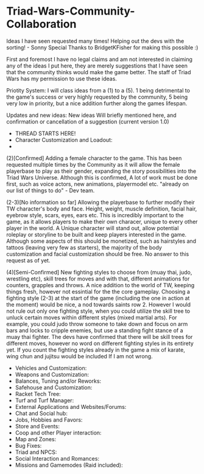 # Triad-Wars-Community-Collaboration
Ideas I have seen requested many times! Helping out the devs with the sorting! - Sonny
Special Thanks to BridgetKFisher for making this possible :)

First and foremost I have no legal claims and am not interested in claiming any of the ideas I put here, they are merely suggestions that I have seen that the community thinks would make the game better. The staff of Triad Wars has my permission to use these ideas.

Priotity System: I will class ideas from a (1) to a (5). 1 being detrimental to the game's success or very highly requested by the community, 5 being very low in priority, but a nice addition further along the games lifespan.

Updates and new ideas: New ideas Will briefly mentioned here, and confirmation or cancellation of a suggestion (current version 1.0)

- THREAD STARTS HERE!
- Character Customization and Loadout:
- 
 (2)[Confirmed] Adding a female character to the game. This has been requested multiple times by the Community as it will
allow the female playerbase to play as their gender, expanding the story possibilities into the Triad Wars Universe. Although
this is confirmed, A lot of work must be done first, such as voice actors, new animations, playermodel etc. "already on our
list of things to do" - Dev team.

 (2-3)[No information so far] Allowing the playerbase to further modify their TW character's body and face. Height, weight, muscle definition, facial hair, eyebrow style, scars, eyes, ears etc. This is incredibly important to the game, as it allows players to make their own characer, unique to every other player in the world. A Unique character will stand out, allow potential roleplay or storyline to be built and keep players interested in the game. Although some aspects of this should be monetized, such as hairstyles and tattoos (leaving very few as starters), the majority of the body customization and facial customization should be free. No answer to this request as of yet.
 
 (4)[Semi-Confirmed] New fighting styles to choose from (muay thai, judo, wrestling etc), skill trees for moves and with that, different animations for counters, grapples and throws. A nice addition to the world of TW, keeping things fresh, however not essintial for the the core gameplay. Choosing a fighting style (2-3) at the start of the game (including the one in action at the moment) would be nice, a nod towards saints row 2. However I would not rule out only one fighting style, when you could utilize the skill tree to unluck certain moves within different styles (mixed martial arts). For example, you could judo throw someone to take down and focus on arm bars and locks to cripple enemies, but use a standing fight stance of a muay thai fighter. The devs have confirmed that there will be skill trees for different moves, however no word on different fighting styles in its entirety yet. If you count the fighting styles already in the game a mix of karate, wing chun and jujitsu would be included If I am not wrong.
- Vehicles and Customization:
- Weapons and Customization:
- Balances, Tuning and/or Reworks:
- Safehouse and Customization:
- Racket Tech Tree:
- Turf and Turf Manager:
- External Applications and Websites/Forums:
- Chat and Social hub:
- Jobs, Hobbies and Favors:
- Store and Events:
- Coop and other Player interaction:
- Map and Zones:
- Bug Fixes:
- Triad and NPCS:
- Social Interaction and Romances:
- Missions and Gamemodes (Raid included):
